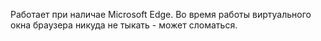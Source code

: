 Работает при наличае Microsoft Edge.
Во время работы виртуального окна браузера никуда не тыкать - может сломаться.